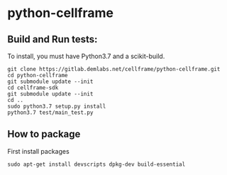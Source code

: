 # python-cellframe

## Build and Run tests:
To install, you must have Python3.7 and a scikit-build.
```
git clone https://gitlab.demlabs.net/cellframe/python-cellframe.git
cd python-cellframe
git submodule update --init 
cd cellframe-sdk
git submodule update --init
cd ..
sudo python3.7 setup.py install
python3.7 test/main_test.py
```

## How to package 
First install packages 
```
sudo apt-get install devscripts dpkg-dev build-essential
```